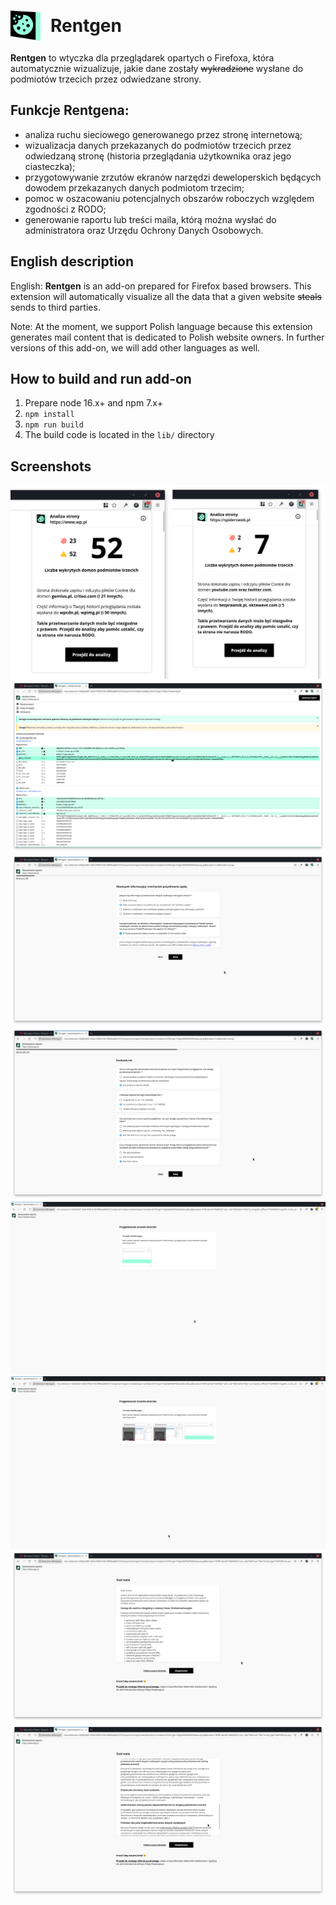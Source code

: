 <h1 style="display: flex; align-items: center;"><img src="./assets/icon-addon-2048.png" alt="Rentgen logo" style="margin-right: 1rem;" width="48"/> Rentgen</h1>

<strong>Rentgen</strong> to wtyczka dla przeglądarek opartych o Firefoxa, która automatycznie wizualizuje, jakie dane zostały ~~wykradzione~~ wysłane do podmiotów trzecich przez odwiedzane strony.

## Funkcje Rentgena:

<ul>
    <li>
        analiza ruchu sieciowego generowanego przez stronę internetową;
    </li>
    <li>
        wizualizacja danych przekazanych do podmiotów trzecich przez odwiedzaną stronę (historia przeglądania użytkownika oraz jego ciasteczka);
    </li>
    <li>
        przygotowywanie zrzutów ekranów narzędzi deweloperskich będących dowodem przekazanych danych podmiotom trzecim;
    </li>
    <li>
        pomoc w oszacowaniu potencjalnych obszarów roboczych względem zgodności z RODO;
    </li>
    <li>
        generowanie raportu lub treści maila, którą można wysłać do administratora oraz Urzędu Ochrony Danych Osobowych.
    </li>
</ul>

## English description

English: <strong>Rentgen</strong> is an add-on prepared for Firefox based browsers. This extension will automatically visualize all the data that a given website ~~steals~~ sends to third parties.

Note: At the moment, we support Polish language because this extension generates mail content that is dedicated to Polish website owners. In further versions of this add-on, we will add other languages as well.

## How to build and run add-on

1. Prepare node 16.x+ and npm 7.x+
2. `npm install`
3. `npm run build`
4. The build code is located in the `lib/` directory

## Screenshots

<img src="./assets/screenshots/1.png" />
<img src="./assets/screenshots/2.png" />
<img src="./assets/screenshots/3a.png" />
<img src="./assets/screenshots/3b.png" />
<img src="./assets/screenshots/4a.png" />
<img src="./assets/screenshots/4b.png" />
<img src="./assets/screenshots/5a.png" />
<img src="./assets/screenshots/5b.png" />
